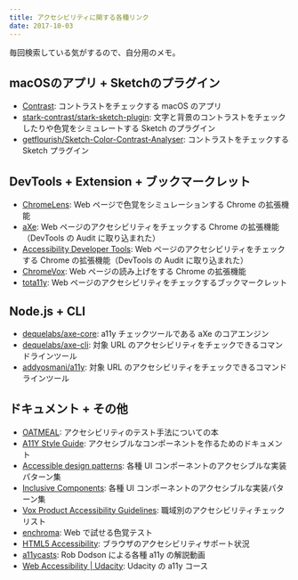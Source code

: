 ```yaml
---
title: アクセシビリティに関する各種リンク
date: 2017-10-03
---
```


毎回検索している気がするので、自分用のメモ。

## macOSのアプリ + Sketchのプラグイン

- [Contrast](https://usecontrast.com/): コントラストをチェックする macOS のアプリ
- [stark-contrast/stark-sketch-plugin](https://github.com/stark-contrast/stark-sketch-plugin): 文字と背景のコントラストをチェックしたりや色覚をシミュレートする Sketch のプラグイン
- [getflourish/Sketch-Color-Contrast-Analyser](https://github.com/getflourish/Sketch-Color-Contrast-Analyser): コントラストをチェックする Sketch プラグイン

## DevTools + Extension + ブックマークレット

- [ChromeLens](https://chrome.google.com/webstore/detail/chromelens/idikgljglpfilbhaboonnpnnincjhjkd): Web ページで色覚をシミュレーションする Chrome の拡張機能
- [aXe](https://chrome.google.com/webstore/detail/axe/lhdoppojpmngadmnindnejefpokejbdd): Web ページのアクセシビリティをチェックする Chrome の拡張機能（DevTools の Audit に取り込まれた）
- [Accessibility Developer Tools](https://chrome.google.com/webstore/detail/accessibility-developer-t/fpkknkljclfencbdbgkenhalefipecmb): Web ページのアクセシビリティをチェックする Chrome の拡張機能（DevTools の Audit に取り込まれた）
- [ChromeVox](https://chrome.google.com/webstore/detail/chromevox/kgejglhpjiefppelpmljglcjbhoiplfn): Web ページの読み上げをする Chrome の拡張機能
- [tota11y](http://khan.github.io/tota11y/): Web ページのアクセシビリティをチェックするブックマークレット

## Node.js + CLI

- [dequelabs/axe-core](https://github.com/dequelabs/axe-core): a11y チェックツールである aXe のコアエンジン
- [dequelabs/axe-cli](https://github.com/dequelabs/axe-cli): 対象 URL のアクセシビリティをチェックできるコマンドラインツール
- [addyosmani/a11y](https://github.com/addyosmani/a11y): 対象 URL のアクセシビリティをチェックできるコマンドラインツール

## ドキュメント + その他

- [OATMEAL](https://ebay.gitbooks.io/oatmeal/): アクセシビリティのテスト手法についての本
- [A11Y Style Guide](http://a11y-style-guide.com/style-guide/): アクセシブルなコンポーネントを作るためのドキュメント
- [Accessible design patterns](http://design-patterns.tink.uk/): 各種 UI コンポーネントのアクセシブルな実装パターン集
- [Inclusive Components](https://inclusive-components.design/): 各種 UI コンポーネントのアクセシブルな実装パターン集
- [Vox Product Accessibility Guidelines](http://accessibility.voxmedia.com/): 職域別のアクセシビリティチェックリスト
- [enchroma](http://enchroma.com/test/instructions/): Web で試せる色覚テスト
- [HTML5 Accessibility](http://html5accessibility.com/): ブラウザのアクセシビリティサポート状況
- [a11ycasts](https://bit.ly/a11ycasts): Rob Dodson による各種 a11y の解説動画
- [Web Accessibility | Udacity](https://www.udacity.com/course/web-accessibility--ud891): Udacity の a11y コース
